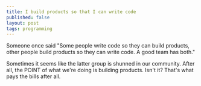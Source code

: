 ```yaml
---
title: I build products so that I can write code
published: false
layout: post
tags: programming
---
```



Someone once said "Some people write code so they can build products, other people build products so they can write code. A good team has both."

Sometimes it seems like the latter group is shunned in our community. After all, the POINT of what we're doing is building products. Isn't it? That's what pays the bills after all.






































